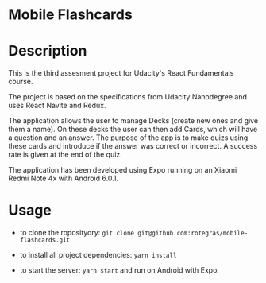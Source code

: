 # Mobile Flashcards

# Description

This is the third assesment project for Udacity's React Fundamentals course.

The project is based on the specifications from Udacity Nanodegree and uses React Navite and Redux.

The application allows the user to manage Decks (create new ones and give them a name). On these decks the user can then add Cards, which will have a question and an answer. The purpose of the app is to make quizs using these cards and introduce if the answer was correct or incorrect. A success rate is given at the end of the quiz.

The application has been developed using Expo running on an Xiaomi Redmi Note 4x with Android 6.0.1.

# Usage

* to clone the roposityory: `git clone git@github.com:rotegras/mobile-flashcards.git`

* to install all project dependencies: `yarn install`

* to start the server: `yarn start` and run on Android with Expo.
